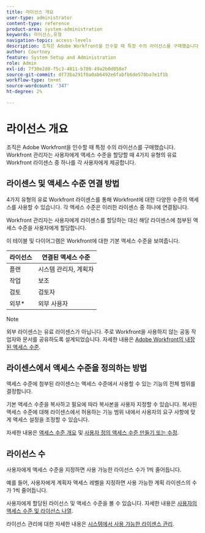 ```yaml
---
title: 라이선스 개요
user-type: administrator
content-type: reference
product-area: system-administration
keywords: 라이선스,유형
navigation-topic: access-levels
description: 조직은 Adobe Workfront을 인수할 때 특정 수의 라이선스를 구매했습니다. Workfront 관리자는 사용자에게 액세스 수준을 할당할 때 4가지 유형의 유료 Workfront 라이센스 중 하나를 각 사용자에게 제공합니다.
author: Courtney
feature: System Setup and Administration
role: Admin
exl-id: 7f30e2d8-f5c3-4811-b780-49a2b0d058e7
source-git-commit: df73ba291f0a0ab6492e6fabfb6de578ba7e1f1b
workflow-type: tm+mt
source-wordcount: '347'
ht-degree: 2%

---
```


# 라이선스 개요

조직은 Adobe Workfront을 인수할 때 특정 수의 라이선스를 구매했습니다. Workfront 관리자는 사용자에게 액세스 수준을 할당할 때 4가지 유형의 유료 Workfront 라이센스 중 하나를 각 사용자에게 제공합니다.

## 라이센스 및 액세스 수준 연결 방법

4가지 유형의 유료 Workfront 라이센스를 통해 Workfront에 대한 다양한 수준의 액세스를 사용할 수 있습니다. 각 액세스 수준은 이러한 라이센스 중 하나에 연결됩니다.

Workfront 관리자는 사용자에게 라이센스를 할당하는 대신 해당 라이센스에 첨부된 액세스 수준을 사용자에게 할당합니다.

이 테이블 및 다이어그램은 Workfront에 대한 기본 액세스 수준을 보여줍니다.

| 라이선스 | 연결된 액세스 수준 |
|--- |--- |
| 플랜 | 시스템 관리자, 계획자 |
| 작업 | 보조 |
| 검토 | 검토자 |
| 외부* | 외부 사용자 |

>[!NOTE]
>
>외부 라이센스는 유료 라이센스가 아닙니다. 주로 Workfront을 사용하지 않는 공동 작업자와 문서를 공유하도록 설계되었습니다. 자세한 내용은 [Adobe Workfront의 내장된 액세스 수준](/help/quicksilver/administration-and-setup/add-users/access-levels-and-object-permissions/default-access-levels-in-workfront.md).

## 라이센스에서 액세스 수준을 정의하는 방법

액세스 수준에 첨부된 라이센스는 액세스 수준에서 사용할 수 있는 기능의 전체 범위를 결정합니다.

기본 액세스 수준을 복사하고 필요에 따라 복사본을 사용자 지정할 수 있습니다. 복사된 액세스 수준에 대해 라이센스에서 허용하는 기능 범위 내에서 사용자의 요구 사항에 맞게 액세스 설정을 조정할 수 있습니다.

자세한 내용은 [액세스 수준 개요](../../../administration-and-setup/add-users/access-levels-and-object-permissions/access-levels-overview.md) 및 [사용자 정의 액세스 수준 만들기 또는 수정](../../../administration-and-setup/add-users/configure-and-grant-access/create-modify-access-levels.md).

## 라이선스 수

사용자에게 액세스 수준을 지정하면 사용 가능한 라이선스 수가 1씩 줄어듭니다.

예를 들어, 사용자에게 계획자 액세스 레벨을 지정하면 사용 가능한 계획 라이센스의 수가 1씩 줄어듭니다.

사용자에게 할당된 라이선스 및 액세스 수준을 볼 수 있습니다. 자세한 내용은 [사용자의 액세스 수준 및 라이선스 나열](../../../administration-and-setup/add-users/access-levels-and-object-permissions/list-access-levels-and-licenses-for-your-users.md).

라이선스 관리에 대한 자세한 내용은 [시스템에서 사용 가능한 라이센스 관리](../../../administration-and-setup/get-started-wf-administration/manage-available-licenses-in-your-system.md).
